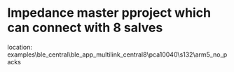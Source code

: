 # Impedance master pproject which can connect with 8 salves
location: examples\ble_central\ble_app_multilink_central8\pca10040\s132\arm5_no_packs
